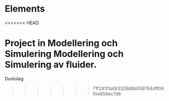 Elements
========
<<<<<<< HEAD

Project in Modellering och Simulering
Modellering och Simulering av fluider.
=======
Durkslag
>>>>>>> 71f241f3af8332888b059784dff09f0e859ec7d6
